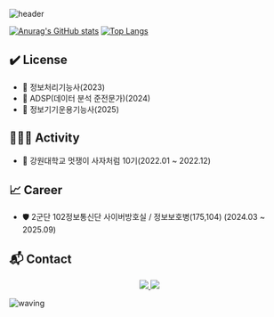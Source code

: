 ![header](https://capsule-render.vercel.app/api?type=waving&color=timeAuto&height=200&section=header&text=My%20GitHub&animation=blink&fontSize=80&rotate=3)

[![Anurag's GitHub stats](https://github-readme-stats.vercel.app/api?username=NoobKDH&show_icons=true&theme=graywhite)](https://github.com/NoobKDH/github-readme-stats)
[![Top Langs](https://github-readme-stats.vercel.app/api/top-langs/?username=NoobKDH&layout=compact&show_icons=true&theme=graywhite)](https://github.com/NoobKDH/github-readme-stats)

<!--## Skills-->
## ✔️ License
 - 📃 정보처리기능사(2023)
 - 📃 ADSP(데이터 분석 준전문가)(2024)
 - 📃 정보기기운용기능사(2025)
 
## 🤸🏻‍♂️ Activity
 - 🦁 강원대학교 멋쟁이 사자처럼 10기(2022.01 ~ 2022.12)
 
## 📈 Career
 - 🛡️ 2군단 102정보통신단 사이버방호실 / 정보보호병(175,104) (2024.03 ~ 2025.09)
 
## 📬 Contact
<div align=center>
          <a href="mailto:saromeokdh@gmail.com"> <img src="https://img.shields.io/badge/Gmail-EA4335?style=flat&logo=gmail&logoColor=white&link=mailto:saromeokdh@gmail.com"> </a>
          <a href="https://devilow102.tistory.com"> <img src="https://img.shields.io/badge/Blog-FE5F50?style=flat&logo=tistory&logoColor=white&link=devilow102.tistory.com"> </a>
  <br>
</div>

![waving](https://capsule-render.vercel.app/api?type=waving&height=150&color=timeAuto&section=footer)
